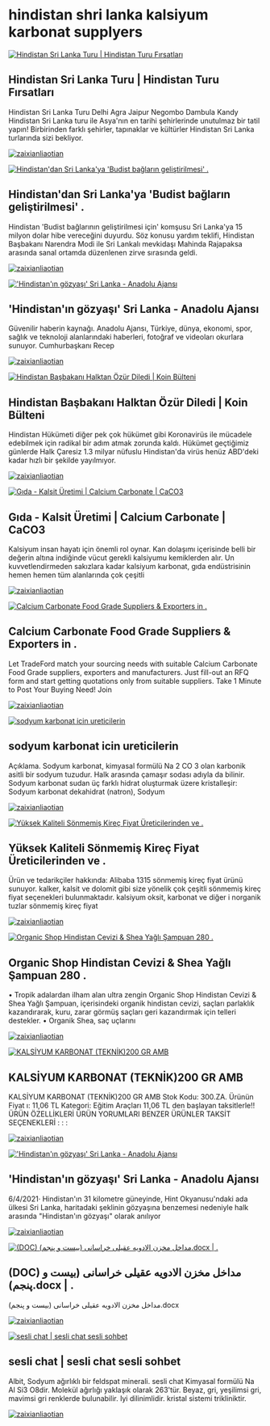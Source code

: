 # hindistan shri lanka kalsiyum karbonat supplyers
<a href="https://mnn.zoosnet.net/LR/Chatpre.aspx?id=MNN94995150&p=https://topgrinding.com/" target="_blank">![Hindistan Sri Lanka Turu | Hindistan Turu Fırsatları](https://github.com/technlg/images/blob/main/10.jpg)</a>
## Hindistan Sri Lanka Turu | Hindistan Turu Fırsatları
Hindistan Sri Lanka Turu Delhi Agra Jaipur Negombo Dambula Kandy Hindistan Sri Lanka turu ile Asya'nın en tarihi şehirlerinde unutulmaz bir tatil yapın! Birbirinden farklı şehirler, tapınaklar ve kültürler Hindistan Sri Lanka turlarında sizi bekliyor.
<a href="https://mnn.zoosnet.net/LR/Chatpre.aspx?id=MNN94995150&p=https://topgrinding.com/" target="_blank"><img src="https://github.com/technlg/images/raw/main/chat11.jpg" alt="zaixianliaotian"/></a><a href="//whatsapp.shibangsoft.com/WhatsApp.php" ><img src="https://github.com/technlg/images/raw/main/chat11.png" alt=""></a>
<a href="https://mnn.zoosnet.net/LR/Chatpre.aspx?id=MNN94995150&p=https://topgrinding.com/" target="_blank">![Hindistan'dan Sri Lanka'ya 'Budist bağların geliştirilmesi' .](https://github.com/technlg/images/blob/main/42.jpg)</a>
## Hindistan'dan Sri Lanka'ya 'Budist bağların geliştirilmesi' .
Hindistan 'Budist bağlarının geliştirilmesi için' komşusu Sri Lanka'ya 15 milyon dolar hibe vereceğini duyurdu. Söz konusu yardım teklifi, Hindistan Başbakanı Narendra Modi ile Sri Lankalı mevkidaşı Mahinda Rajapaksa arasında sanal ortamda düzenlenen zirve sırasında geldi.
<a href="https://mnn.zoosnet.net/LR/Chatpre.aspx?id=MNN94995150&p=https://topgrinding.com/" target="_blank"><img src="https://github.com/technlg/images/raw/main/chat11.jpg" alt="zaixianliaotian"/></a><a href="//whatsapp.shibangsoft.com/WhatsApp.php" ><img src="https://github.com/technlg/images/raw/main/chat11.png" alt=""></a>
<a href="https://mnn.zoosnet.net/LR/Chatpre.aspx?id=MNN94995150&p=https://topgrinding.com/" target="_blank">!['Hindistan'ın gözyaşı' Sri Lanka - Anadolu Ajansı](https://github.com/technlg/images/blob/main/60.jpg)</a>
## 'Hindistan'ın gözyaşı' Sri Lanka - Anadolu Ajansı
Güvenilir haberin kaynağı. Anadolu Ajansı, Türkiye, dünya, ekonomi, spor, sağlık ve teknoloji alanlarındaki haberleri, fotoğraf ve videoları okurlara sunuyor. Cumhurbaşkanı Recep 
<a href="https://mnn.zoosnet.net/LR/Chatpre.aspx?id=MNN94995150&p=https://topgrinding.com/" target="_blank"><img src="https://github.com/technlg/images/raw/main/chat11.jpg" alt="zaixianliaotian"/></a><a href="//whatsapp.shibangsoft.com/WhatsApp.php" ><img src="https://github.com/technlg/images/raw/main/chat11.png" alt=""></a>
<a href="https://mnn.zoosnet.net/LR/Chatpre.aspx?id=MNN94995150&p=https://topgrinding.com/" target="_blank">![Hindistan Başbakanı Halktan Özür Diledi | Koin Bülteni](https://github.com/technlg/images/blob/main/4.jpg)</a>
## Hindistan Başbakanı Halktan Özür Diledi | Koin Bülteni
Hindistan Hükümeti diğer pek çok hükümet gibi Koronavirüs ile mücadele edebilmek için radikal bir adım atmak zorunda kaldı. Hükümet geçtiğimiz günlerde Halk Çaresiz 1.3 milyar nüfuslu Hindistan'da virüs henüz ABD'deki kadar hızlı bir şekilde yayılmıyor.
<a href="https://mnn.zoosnet.net/LR/Chatpre.aspx?id=MNN94995150&p=https://topgrinding.com/" target="_blank"><img src="https://github.com/technlg/images/raw/main/chat11.jpg" alt="zaixianliaotian"/></a><a href="//whatsapp.shibangsoft.com/WhatsApp.php" ><img src="https://github.com/technlg/images/raw/main/chat11.png" alt=""></a>
<a href="https://mnn.zoosnet.net/LR/Chatpre.aspx?id=MNN94995150&p=https://topgrinding.com/" target="_blank">![Gıda - Kalsit Üretimi | Calcium Carbonate | CaCO3](https://github.com/technlg/images/blob/main/44.jpg)</a>
## Gıda - Kalsit Üretimi | Calcium Carbonate | CaCO3
Kalsiyum insan hayatı için önemli rol oynar. Kan dolaşımı içerisinde belli bir değerin altına indiğinde vücut gerekli kalsiyumu kemiklerden alır. Un kuvvetlendirmeden sakızlara kadar kalsiyum karbonat, gıda endüstrisinin hemen hemen tüm alanlarında çok çeşitli
<a href="https://mnn.zoosnet.net/LR/Chatpre.aspx?id=MNN94995150&p=https://topgrinding.com/" target="_blank"><img src="https://github.com/technlg/images/raw/main/chat11.jpg" alt="zaixianliaotian"/></a><a href="//whatsapp.shibangsoft.com/WhatsApp.php" ><img src="https://github.com/technlg/images/raw/main/chat11.png" alt=""></a>
<a href="https://mnn.zoosnet.net/LR/Chatpre.aspx?id=MNN94995150&p=https://topgrinding.com/" target="_blank">![Calcium Carbonate Food Grade Suppliers & Exporters in .](https://github.com/technlg/images/blob/main/39.jpg)</a>
## Calcium Carbonate Food Grade Suppliers & Exporters in .
Let TradeFord match your sourcing needs with suitable Calcium Carbonate Food Grade suppliers, exporters and manufacturers. Just fill-out an RFQ form and start getting quotations only from suitable suppliers. Take 1 Minute to Post Your Buying Need! Join
<a href="https://mnn.zoosnet.net/LR/Chatpre.aspx?id=MNN94995150&p=https://topgrinding.com/" target="_blank"><img src="https://github.com/technlg/images/raw/main/chat11.jpg" alt="zaixianliaotian"/></a><a href="//whatsapp.shibangsoft.com/WhatsApp.php" ><img src="https://github.com/technlg/images/raw/main/chat11.png" alt=""></a>
<a href="https://mnn.zoosnet.net/LR/Chatpre.aspx?id=MNN94995150&p=https://topgrinding.com/" target="_blank">![sodyum karbonat icin ureticilerin](https://github.com/technlg/images/blob/main/53.jpg)</a>
## sodyum karbonat icin ureticilerin
Açıklama. Sodyum karbonat, kimyasal formülü Na 2 CO 3 olan karbonik asitli bir sodyum tuzudur. Halk arasında çamaşır sodası adıyla da bilinir. Sodyum karbonat sudan üç farklı hidrat oluşturmak üzere kristalleşir: Sodyum karbonat dekahidrat (natron), Sodyum
<a href="https://mnn.zoosnet.net/LR/Chatpre.aspx?id=MNN94995150&p=https://topgrinding.com/" target="_blank"><img src="https://github.com/technlg/images/raw/main/chat11.jpg" alt="zaixianliaotian"/></a><a href="//whatsapp.shibangsoft.com/WhatsApp.php" ><img src="https://github.com/technlg/images/raw/main/chat11.png" alt=""></a>
<a href="https://mnn.zoosnet.net/LR/Chatpre.aspx?id=MNN94995150&p=https://topgrinding.com/" target="_blank">![Yüksek Kaliteli Sönmemiş Kireç Fiyat Üreticilerinden ve .](https://github.com/technlg/images/blob/main/23.jpg)</a>
## Yüksek Kaliteli Sönmemiş Kireç Fiyat Üreticilerinden ve .
Ürün ve tedarikçiler hakkında: Alibaba 1315 sönmemiş kireç fiyat ürünü sunuyor. kalker, kalsit ve dolomit gibi size yönelik çok çeşitli sönmemiş kireç fiyat seçenekleri bulunmaktadır. kalsiyum oksit, karbonat ve diğer i norganik tuzlar sönmemiş kireç fiyat 
<a href="https://mnn.zoosnet.net/LR/Chatpre.aspx?id=MNN94995150&p=https://topgrinding.com/" target="_blank"><img src="https://github.com/technlg/images/raw/main/chat11.jpg" alt="zaixianliaotian"/></a><a href="//whatsapp.shibangsoft.com/WhatsApp.php" ><img src="https://github.com/technlg/images/raw/main/chat11.png" alt=""></a>
<a href="https://mnn.zoosnet.net/LR/Chatpre.aspx?id=MNN94995150&p=https://topgrinding.com/" target="_blank">![Organic Shop Hindistan Cevizi & Shea Yağlı Şampuan 280 .](https://github.com/technlg/images/blob/main/59.jpg)</a>
## Organic Shop Hindistan Cevizi & Shea Yağlı Şampuan 280 .
• Tropik adalardan ilham alan ultra zengin Organic Shop Hindistan Cevizi & Shea Yağlı Şampuan, içerisindeki organik hindistan cevizi, saçları parlaklık kazandırarak, kuru, zarar görmüş saçları geri kazandırmak için telleri destekler. • Organik Shea, saç uçlarını 
<a href="https://mnn.zoosnet.net/LR/Chatpre.aspx?id=MNN94995150&p=https://topgrinding.com/" target="_blank"><img src="https://github.com/technlg/images/raw/main/chat11.jpg" alt="zaixianliaotian"/></a><a href="//whatsapp.shibangsoft.com/WhatsApp.php" ><img src="https://github.com/technlg/images/raw/main/chat11.png" alt=""></a>
<a href="https://mnn.zoosnet.net/LR/Chatpre.aspx?id=MNN94995150&p=https://topgrinding.com/" target="_blank">![KALSİYUM KARBONAT (TEKNİK)200 GR AMB](https://github.com/technlg/images/blob/main/52.jpg)</a>
## KALSİYUM KARBONAT (TEKNİK)200 GR AMB
KALSİYUM KARBONAT (TEKNİK)200 GR AMB Stok Kodu: 300.ZA. Ürünün Fiyat ı: 11,06 TL Kategori: Eğitim Araçları 11,06 TL den başlayan taksitlerle!! ÜRÜN ÖZELLİKLERİ ÜRÜN YORUMLARI BENZER ÜRÜNLER TAKSİT SEÇENEKLERİ : : : 
<a href="https://mnn.zoosnet.net/LR/Chatpre.aspx?id=MNN94995150&p=https://topgrinding.com/" target="_blank"><img src="https://github.com/technlg/images/raw/main/chat11.jpg" alt="zaixianliaotian"/></a><a href="//whatsapp.shibangsoft.com/WhatsApp.php" ><img src="https://github.com/technlg/images/raw/main/chat11.png" alt=""></a>
<a href="https://mnn.zoosnet.net/LR/Chatpre.aspx?id=MNN94995150&p=https://topgrinding.com/" target="_blank">!['Hindistan'ın gözyaşı' Sri Lanka - Anadolu Ajansı](https://github.com/technlg/images/blob/main/47.jpg)</a>
## 'Hindistan'ın gözyaşı' Sri Lanka - Anadolu Ajansı
6/4/2021· Hindistan'ın 31 kilometre güneyinde, Hint Okyanusu'ndaki ada ülkesi Sri Lanka, haritadaki şeklinin gözyaşına benzemesi nedeniyle halk arasında "Hindistan'ın gözyaşı" olarak anılıyor 
<a href="https://mnn.zoosnet.net/LR/Chatpre.aspx?id=MNN94995150&p=https://topgrinding.com/" target="_blank"><img src="https://github.com/technlg/images/raw/main/chat11.jpg" alt="zaixianliaotian"/></a><a href="//whatsapp.shibangsoft.com/WhatsApp.php" ><img src="https://github.com/technlg/images/raw/main/chat11.png" alt=""></a>
<a href="https://mnn.zoosnet.net/LR/Chatpre.aspx?id=MNN94995150&p=https://topgrinding.com/" target="_blank">![(DOC) مداخل مخزن الادویه عقیلی خراسانی (بیست و پنجم).docx | .](https://github.com/technlg/images/blob/main/63.jpg)</a>
## (DOC) مداخل مخزن الادویه عقیلی خراسانی (بیست و پنجم).docx | .
مداخل مخزن الادویه عقیلی خراسانی (بیست و پنجم).docx
<a href="https://mnn.zoosnet.net/LR/Chatpre.aspx?id=MNN94995150&p=https://topgrinding.com/" target="_blank"><img src="https://github.com/technlg/images/raw/main/chat11.jpg" alt="zaixianliaotian"/></a><a href="//whatsapp.shibangsoft.com/WhatsApp.php" ><img src="https://github.com/technlg/images/raw/main/chat11.png" alt=""></a>
<a href="https://mnn.zoosnet.net/LR/Chatpre.aspx?id=MNN94995150&p=https://topgrinding.com/" target="_blank">![sesli chat | sesli chat sesli sohbet](https://github.com/technlg/images/blob/main/38.jpg)</a>
## sesli chat | sesli chat sesli sohbet
Albit, Sodyum ağırlıklı bir feldspat minerali. sesli chat Kimyasal formülü Na Al Si3 O8dir. Molekül ağırlığı yaklaşık olarak 263'tür. Beyaz, gri, yeşilimsi gri, mavimsi gri renklerde bulunabilir. Iyi dilinimlidir. kristal sistemi trikliniktir.
<a href="https://mnn.zoosnet.net/LR/Chatpre.aspx?id=MNN94995150&p=https://topgrinding.com/" target="_blank"><img src="https://github.com/technlg/images/raw/main/chat11.jpg" alt="zaixianliaotian"/></a><a href="//whatsapp.shibangsoft.com/WhatsApp.php" ><img src="https://github.com/technlg/images/raw/main/chat11.png" alt=""></a>
